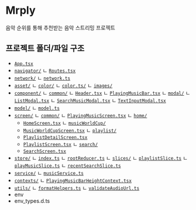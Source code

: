 # Mrply
음악 순위를 통해 추천받는 음악 스트리밍 프로젝트

## 프로젝트 폴더/파일 구조
- [`App.tsx`](./App.tsx)
- [`navigator/`](./navigator/)
  ㄴ [`Routes.tsx`](./navigator/Routes.tsx)
- [`network/`](./network/)
  ㄴ [`network.ts`](./network/network.ts)
- [`asset/`](./asset/)
  ㄴ [`color/`](./asset/color/)
    ㄴ [`color.ts/`](./asset/color/color.ts)
  ㄴ [`images/`](./asset/images/)
- [`component/`](./component/)
  ㄴ [`common/`](./component/common/)
    ㄴ [`Header.tsx`](./component/common/Header.tsx)
    ㄴ [`PlayingMusicBar.tsx`](./component/common/PlayingMusicBar.tsx)
  ㄴ [`modal/`](./component/modal/)
    ㄴ [`ListModal.tsx`](./component/modal/ListModal.tsx)
    ㄴ [`SearchMusicModal.tsx`](./component/modal/SearchMusicModal.tsx)
    ㄴ [`TextInputModal.tsx`](./component/modal/TextInputModal.tsx)
- [`model/`](./model/)
  ㄴ [`model.ts`](./model/model.ts)
- [`screen/`](./screen/)
  ㄴ [`common/`](./screen/common/)
    ㄴ [`PlayingMusicScreen.tsx`](./screen/common/PlayingMusicScreen.tsx)
  ㄴ [`home/`](./screen/home/)
    - [`HomeScreen.tsx`](./screen/home/HomeScreen.tsx)
  ㄴ [`musicWorldCup/`](./screen/musicWorldCup/)
    - [`MusicWorldCupScreen.tsx`](./screen/musicWorldCup/MusicWorldCupScreen.tsx)
  ㄴ [`playlist/`](./screen/playlist/)
    - [`PlaylistDetailScreen.tsx`](./screen/playlist/PlaylistDetailScreen.tsx)
    - [`PlaylistScreen.tsx`](./screen/playlist/PlaylistScreen.tsx)
  ㄴ [`search/`](./screen/search/)
    - [`SearchScreen.tsx`](./screen/search/SearchScreen.tsx)
- [`store/`](./store/)
  ㄴ [`index.ts`](./store/index.ts)
  ㄴ [`rootReducer.ts`](./store/rootReducer.ts)
  ㄴ [`slices/`](./store/slices/)
    ㄴ [`playlistSlice.ts`](./store/slices/playlistSlice.ts)
    ㄴ [`playMusicSlice.ts`](./store/slices/playMusicSlice.ts)
    ㄴ [`recentSearchSlice.ts`](./store/slices/recentSearchSlice.ts)
- [`service/`](./service/)
  ㄴ [`musicService.ts`](./service/musicService.ts)
- [`contexts/`](./contexts/)
  ㄴ [`PlayingMusicBarHeightContext.tsx`](./contexts/PlayingMusicBarHeightContext.tsx)
- [`utils/`](./utils/)
  ㄴ [`formatHelpers.ts`](./utils/formatHelpers.ts)
  ㄴ [`validateAudioUrl.ts`](./utils/validateAudioUrl.ts)
- env
- env_types.d.ts

